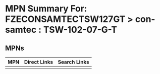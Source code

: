 



# MPN Summary For: FZECONSAMTECTSW127GT > con-samtec : TSW-102-07-G-T

## MPNs
  

|MPN|Direct Links|Search Links|
| :--- | :--- | :--- |
||||
